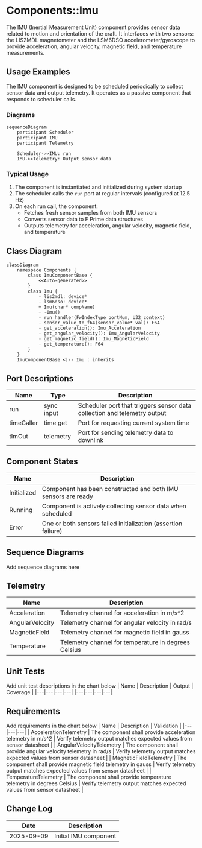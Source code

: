 # Components::Imu

The IMU (Inertial Measurement Unit) component provides sensor data related to motion and orientation of the craft. It interfaces with two sensors: the LIS2MDL magnetometer and the LSM6DSO accelerometer/gyroscope to provide acceleration, angular velocity, magnetic field, and temperature measurements.

## Usage Examples

The IMU component is designed to be scheduled periodically to collect sensor data and output telemetry. It operates as a passive component that responds to scheduler calls.

### Diagrams

```mermaid
sequenceDiagram
    participant Scheduler
    participant IMU
    participant Telemetry

    Scheduler->>IMU: run
    IMU->>Telemetry: Output sensor data
```

### Typical Usage

1. The component is instantiated and initialized during system startup
2. The scheduler calls the `run` port at regular intervals (configured at 12.5 Hz)
3. On each run call, the component:
   - Fetches fresh sensor samples from both IMU sensors
   - Converts sensor data to F Prime data structures
   - Outputs telemetry for acceleration, angular velocity, magnetic field, and temperature

## Class Diagram

```mermaid
classDiagram
    namespace Components {
        class ImuComponentBase {
            <<Auto-generated>>
        }
        class Imu {
            - lis2mdl: device*
            - lsm6dso: device*
            + Imu(char* compName)
            + ~Imu()
            - run_handler(FwIndexType portNum, U32 context)
            - sensor_value_to_f64(sensor_value* val): F64
            - get_acceleration(): Imu_Acceleration
            - get_angular_velocity(): Imu_AngularVelocity
            - get_magnetic_field(): Imu_MagneticField
            - get_temperature(): F64
        }
    }
    ImuComponentBase <|-- Imu : inherits
```


## Port Descriptions
| Name | Type | Description |
|---|---|---|
| run | sync input | Scheduler port that triggers sensor data collection and telemetry output |
| timeCaller | time get | Port for requesting current system time |
| tlmOut | telemetry | Port for sending telemetry data to downlink |

## Component States
| Name | Description |
|---|---|
| Initialized | Component has been constructed and both IMU sensors are ready |
| Running | Component is actively collecting sensor data when scheduled |
| Error | One or both sensors failed initialization (assertion failure) |

## Sequence Diagrams
Add sequence diagrams here

## Telemetry
| Name | Description |
|---|---|
| Acceleration | Telemetry channel for acceleration in m/s^2 |
| AngularVelocity | Telemetry channel for angular velocity in rad/s |
| MagneticField | Telemetry channel for magnetic field in gauss |
| Temperature | Telemetry channel for temperature in degrees Celsius |

## Unit Tests
Add unit test descriptions in the chart below
| Name | Description | Output | Coverage |
|---|---|---|---|
|---|---|---|---|

## Requirements
Add requirements in the chart below
| Name | Description | Validation |
|---|---|---|
| AccelerationTelemetry | The component shall provide acceleration telemetry in m/s^2 | Verify telemetry output matches expected values from sensor datasheet |
| AngularVelocityTelemetry | The component shall provide angular velocity telemetry in rad/s | Verify telemetry output matches expected values from sensor datasheet |
| MagneticFieldTelemetry | The component shall provide magnetic field telemetry in gauss | Verify telemetry output matches expected values from sensor datasheet |
| TemperatureTelemetry | The component shall provide temperature telemetry in degrees Celsius | Verify telemetry output matches expected values from sensor datasheet |

## Change Log
| Date | Description |
|---|---|
| 2025-09-09 | Initial IMU component |
